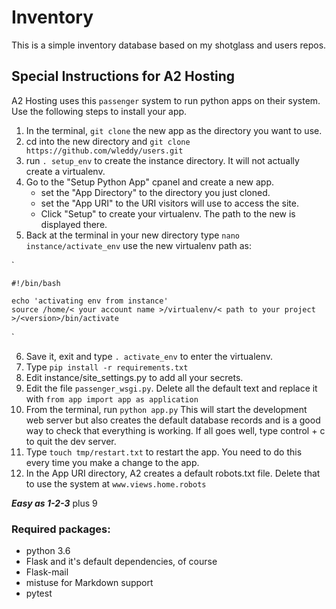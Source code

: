 # Inventory

This is a simple inventory database based on my shotglass and users repos.

## Special Instructions for A2 Hosting

A2 Hosting uses this `passenger` system to run python apps on their system. Use the following steps to install your app.

1. In the terminal, `git clone` the new app as the directory you want to use.
2. cd into the new directory and `git clone https://github.com/wleddy/users.git`
3. run `. setup_env` to create the instance directory. It will not actually create a virtualenv.
4. Go to the "Setup Python App" cpanel and create a new app.  
    * set the "App Directory" to the directory you just cloned.
    * set the "App URI" to the URI visitors will use to access the site.
    * Click "Setup" to create your virtualenv. The path to the new is displayed there.
5. Back at the terminal in your new directory type `nano instance/activate_env` use the new virtualenv path as: 
 
`

    #!/bin/bash

    echo 'activating env from instance'
    source /home/< your account name >/virtualenv/< path to your project >/<version>/bin/activate

`

6. Save it, exit and type `. activate_env` to enter the virtualenv.
7. Type `pip install -r requirements.txt`
8. Edit instance/site_settings.py to add all your secrets.
9. Edit the file `passenger_wsgi.py`. Delete all the default text and replace it with `from app import app as application`
10. From the terminal, run `python app.py` This will start the development web server but also creates the default 
database records and is a good way to check that 
everything is working. If all goes well, type control + c to quit the dev server.
11. Type `touch tmp/restart.txt` to restart the app. You need to do this every time you make a change to the app.
12. In the App URI directory, A2 creates a default robots.txt file. Delete that to use the system at `www.views.home.robots`

***Easy as 1-2-3*** plus 9

### Required packages:

* python 3.6
* Flask and it's default dependencies, of course
* Flask-mail
* mistuse for Markdown support
* pytest

